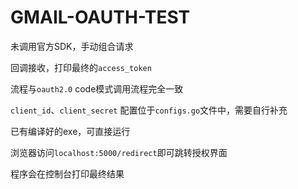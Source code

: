 # GMAIL-OAUTH-TEST

未调用官方SDK，手动组合请求

回调接收，打印最终的`access_token`

流程与`oauth2.0` code模式调用流程完全一致

`client_id`、`client_secret` 配置位于`configs.go`文件中，需要自行补充

已有编译好的exe，可直接运行

浏览器访问`localhost:5000/redirect`即可跳转授权界面

程序会在控制台打印最终结果